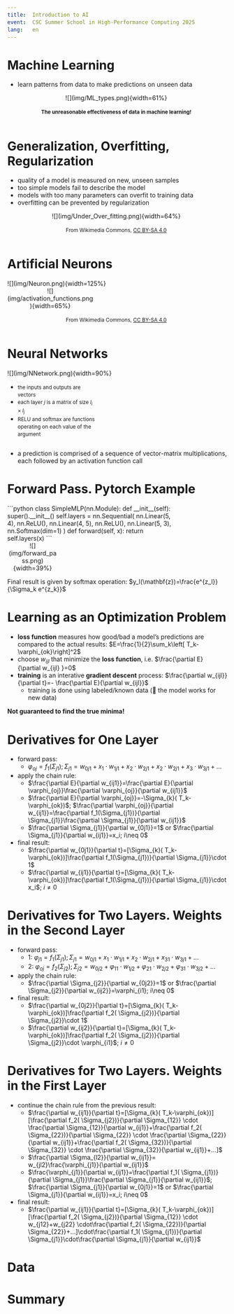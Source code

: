 ```yaml
---
title:  Introduction to AI
event:  CSC Summer School in High-Performance Computing 2025
lang:   en
---
```



# Machine Learning

- learn patterns from data to make predictions on unseen data

<div class="column"  style="width:99%; text-align: center;">
  ![](img/ML_types.png){width=61%}
  
  <small>**The unreasonable effectiveness of data in machine learning!**</small>
</div>



# Generalization, Overfitting, Regularization

- quality of a model is measured on new, unseen samples
- too simple models fail to describe the model
- models with too many parameters can overfit to training data
- overfitting can be prevented by regularization

<div class="column"  style="width:99%; text-align: center;">
  ![](img/Under_Over_fitting.png){width=64%}

  <small>From Wikimedia Commons, [CC BY-SA 4.0](https://creativecommons.org/licenses/by-sa/4.0/)</small>
</div>

# Artificial Neurons

<div class="column"  style="width:57%">
  ![](img/Neuron.png){width=125%}
</div>
<div class="column"  style="width:39%; text-align: center;">
  ![](img/activation_functions.png){width=65%}
</div>



<div class="column"  style="width:99%; text-align: center;">

  <small>From Wikimedia Commons, [CC BY-SA 4.0](https://creativecommons.org/licenses/by-sa/4.0/)</small>
</div>

#  Neural Networks

<div class="column"  style="width:58%">
  ![](img/NNetwork.png){width=90%}
</div>

<div class="column"  style="width:40%">

  - <small>the inputs and outputs are vectors </small>
  - <small>each layer $j$ is a matrix of size $l_{i}\times l_j$</small>
  - <small>RELU and softmax are functions operating on each value of the argument</small>

</div>

  - a prediction is comprised of a sequence of vector-matrix multiplications, each followed by an activation function call

    
# Forward Pass. Pytorch Example
 
<div class="column"  style="width:75%">
```python
class SimpleMLP(nn.Module):
    def __init__(self):
        super().__init__()
        self.layers = nn.Sequential(
            nn.Linear(5, 4),
            nn.ReLU(),
            nn.Linear(4, 5),
            nn.ReLU(),
            nn.Linear(5, 3),
            nn.Softmax(dim=1)
        )
    def forward(self, x):
        return self.layers(x)
```
</div>

<div class="column"  style="width:23%; text-align: center;">
![](img/forward_pass.png){width=39%}
</div>

Final result is given by softmax operation: 
$y_l(\mathbf{z})=\frac{e^{z_l}}{\Sigma_k e^{z_k}}$

# Learning as an Optimization Problem

- **loss function** measures how good/bad a model’s predictions are compared to the actual results: $E=\frac{1}{2}\sum_k\left[ T_k- \varphi_{ok}\right]^2$
- choose $w_{ijl}$ that minimize the **loss function**, i.e.
$\frac{\partial E} {\partial w_{ijl} }=0$
- **training** is an interative **gradient descent** process: $\frac{\partial w_{ijl}}{\partial t}=- \frac{\partial E}{\partial w_{ijl}}$
  -  training is done using labeled/known data (&#x1F91E; the model works for new data)
  
**Not guaranteed to find the true minima!**

# Derivatives for One Layer 

- forward pass:
     - $\varphi_{oj}=f_{1}( \Sigma_{j1}); \Sigma_{j1}= w_{0j1}+ x_1 \cdot w_{1j1}+ x_2 \cdot w_{2j1}+ x_2 \cdot w_{2j1}+ x_3 \cdot w_{3j1}+...$
- apply the chain rule:
     - $\frac{\partial E}{\partial w_{ij1}}=\frac{\partial E}{\partial \varphi_{oj}}\frac{\partial \varphi_{oj}}{\partial w_{ij1}}$
     - $\frac{\partial E}{\partial \varphi_{oj}}=-\Sigma_{k}( T_k-\varphi_{ok})$; $\frac{\partial \varphi_{oj}}{\partial w_{ij1}}=\frac{\partial f_1(\Sigma_{j1})}{\partial \Sigma_{j1}}\frac{\partial \Sigma_{j1}}{\partial w_{ij1}}$
     - $\frac{\partial \Sigma_{j1}}{\partial w_{0j1}}=1$ or $\frac{\partial \Sigma_{j1}}{\partial w_{ij1}}=x_i; i\neq 0$
- final result:
     - $\frac{\partial w_{0j1}}{\partial t}=[\Sigma_{k}( T_k-\varphi_{ok})]\frac{\partial f_1(\Sigma_{j1})}{\partial \Sigma_{j1}}\cdot 1$
     - $\frac{\partial w_{ij1}}{\partial t}=[\Sigma_{k}( T_k-\varphi_{ok})]\frac{\partial f_1(\Sigma_{j1})}{\partial \Sigma_{j1}}\cdot x_i$; $i\neq 0$


# Derivatives for Two Layers. Weights in the Second Layer

- forward pass: 
     - 1: $\varphi_{j1}=f_{1}( \Sigma_{j1}); \Sigma_{j1}= w_{0j1}+ x_1 \cdot w_{1j1}+ x_2 \cdot w_{2j1}+ x_{31} \cdot w_{3j1}+...$
     - 2: $\varphi_{oj}=f_{2}( \Sigma_{j2}); \Sigma_{j2}= w_{0j2}+\varphi_{11} \cdot w_{1j2}+\varphi_{21} \cdot w_{2j2}+\varphi_{31} \cdot w_{3j2}+...$
- apply the chain rule:
     - $\frac{\partial \Sigma_{j2}}{\partial w_{0j2}}=1$ or $\frac{\partial \Sigma_{j2}}{\partial w_{ij2}}=\varphi_{i1}; i\neq 0$
- final result:
     - $\frac{\partial w_{0j2}}{\partial t}=[\Sigma_{k}( T_k-\varphi_{ok})]\frac{\partial f_2( \Sigma_{j2})}{\partial \Sigma_{j2}}\cdot 1$
     - $\frac{\partial w_{ij2}}{\partial t}=[\Sigma_{k}( T_k-\varphi_{ok})]\frac{\partial f_2( \Sigma_{j2})}{\partial \Sigma_{j2}}\cdot \varphi_{i1}$; $i\neq 0$
       

# Derivatives for Two Layers. Weights in the First Layer


- continue the chain rule from the previous result:
     - $\frac{\partial w_{ij1}}{\partial t}=[\Sigma_{k}( T_k-\varphi_{ok})][\frac{\partial f_2( \Sigma_{j2})}{\partial \Sigma_{12}} \cdot \frac{\partial \Sigma_{12}}{\partial w_{ij1}}+\frac{\partial f_2( \Sigma_{22})}{\partial \Sigma_{22}} \cdot \frac{\partial \Sigma_{22}}{\partial w_{ij1}}+\frac{\partial f_2( \Sigma_{32})}{\partial \Sigma_{32}} \cdot \frac{\partial \Sigma_{32}}{\partial w_{ij1}}+...]$
     - $\frac{\partial \Sigma_{l2}}{\partial w_{ij1}}= w_{jl2}\frac{\varphi_{j1}}{\partial w_{ij1}}$
     - $\frac{\varphi_{j1}}{\partial w_{ij1}}=\frac{\partial f_1( \Sigma_{j1})}{\partial \Sigma_{j1}}\frac{\partial \Sigma_{j1}}{\partial w_{ij1}}$; $\frac{\partial \Sigma_{j1}}{\partial w_{0j1}}=1$ or $\frac{\partial \Sigma_{j1}}{\partial w_{ij1}}=x_i; i\neq 0$
- final result:
     - $\frac{\partial w_{ij1}}{\partial t}=[\Sigma_{k}( T_k-\varphi_{ok})][\frac{\partial f_2( \Sigma_{j2})}{\partial \Sigma_{12}} \cdot  w_{j12}+w_{j22} \cdot\frac{\partial f_2( \Sigma_{22})}{\partial \Sigma_{22}}+...]\cdot\frac{\partial f_1( \Sigma_{j1})}{\partial \Sigma_{j1}}\cdot\frac{\partial \Sigma_{j1}}{\partial w_{ij1}}$
       
# Data


# Summary
